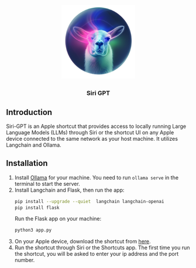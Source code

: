 <div align="center">
    <h1>
        <img src="https://github.com/geraldaddey/siri-gpt/blob/main/assets/icon.png?raw=true" width="200" height="200">
        <br>
    </h1>
    <h3>
        Siri GPT
    </h3>
</div>

## Introduction 
Siri-GPT is an Apple shortcut that provides access to locally running Large Language Models (LLMs) through Siri or the shortcut UI on any Apple device connected to the same network as your host machine. It utilizes Langchain and Ollama.


## Installation
1. Install [Ollama](https://ollama.com/) for your machine. You need to run `ollama serve` in the terminal to start the server.
2. Install Langchain and Flask, then run the app:
    ```bash
    pip install --upgrade --quiet  langchain langchain-openai
    pip install flask
    ```
    Run the Flask app on your machine:
    ```bash
    python3 app.py
    ```
3. On your Apple device, download the shortcut from [here](https://www.icloud.com/shortcuts/ce25a5f98e6345e8896744eb811997aa).
4. Run the shortcut through Siri or the Shortcuts app. The first time you run the shortcut, you will be asked to enter your ip address and the port number.


